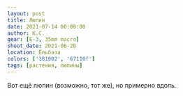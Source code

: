 ```yaml
---
layout: post
title: Люпин
date: 2021-07-14 00:00:00
author: К.С.
gear: [E-3, 35mm macro]
shoot_date: 2021-06-28
location: Ёльбаза
colors: ['181002', '67110f']
tags: [растения, люпины]
---
```

Вот ещё люпин (возможно, тот же), но примерно вдоль.

